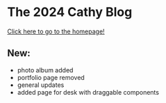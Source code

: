 # The 2024 Cathy Blog
[Click here to go to the homepage!](https://xcathy.github.io/website/)

## New:
- photo album added
- portfolio page removed
- general updates
- added page for desk with draggable components

